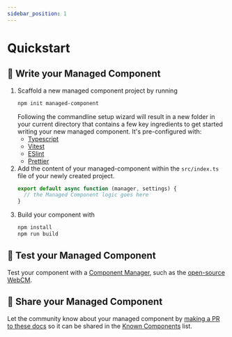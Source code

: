 ```yaml
---
sidebar_position: 1
---
```


# Quickstart

## 🐣 Write your Managed Component

1. Scaffold a new managed component project by running
   ```bash
   npm init managed-component
   ```
   Following the commandline setup wizard will result in a new folder in your current directory that contains a few key ingredients to get started writing your new managed component. It's pre-configured with:
     - [Typescript](https://www.typescriptlang.org/)
     - [Vitest](https://vitest.dev)
     - [ESlint](https://eslint.org/)
     - [Prettier](https://prettier.io/)
2. Add the content of your managed-component within the `src/index.ts` file of your newly created project.
    ```js
    export default async function (manager, settings) {
      // the Managed Component logic goes here
    }
    ```
3. Build your component with
   ```bash
   npm install
   npm run build
   ```

## 🧪 Test your Managed Component

Test your component with a [Component Manager](/getting-started/components-manager), such as the [open-source WebCM](https://webcm.dev/).

## 💌 Share your Managed Component

Let the community know about your managed component by [making a PR to these docs](https://github.com/managed-components/docs) so it can be shared in the [Known Components](/components) list.
